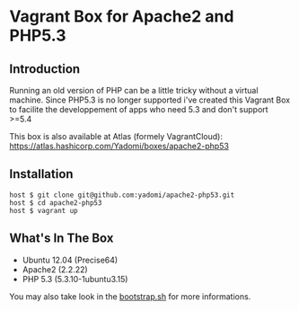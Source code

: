 Vagrant Box for Apache2 and PHP5.3
=================================

Introduction
------------

Running an old version of PHP can be a little tricky without a virtual machine. Since PHP5.3 is no longer
supported i've created this Vagrant Box to facilite the developpement of apps who need 5.3 and don't support >=5.4

This box is also available at Atlas (formely VagrantCloud): https://atlas.hashicorp.com/Yadomi/boxes/apache2-php53

Installation
------------

```
host $ git clone git@github.com:yadomi/apache2-php53.git
host $ cd apache2-php53
host $ vagrant up
```

What's In The Box
-----------------

- Ubuntu 12.04 (Precise64)
- Apache2 (2.2.22)
- PHP 5.3 (5.3.10-1ubuntu3.15)


You may also take look in the [bootstrap.sh](https://github.com/yadomi/apache2-php53/blob/master/bootstrap.sh) for more informations.